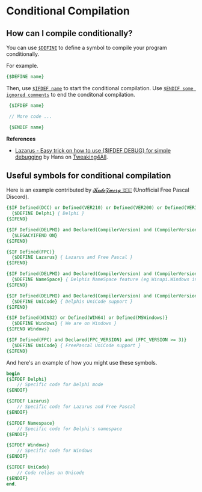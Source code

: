 # Conditional Compilation


## How can I compile conditionally?

You can use [`$DEFINE`](https://www.freepascal.org/docs-html/prog/progsu11.html) to define a symbol to compile your program conditionally.

For example.

```pascal
{$DEFINE name}
```

Then, use [`$IFDEF name`](https://www.freepascal.org/docs-html/prog/progsu31.html) to start the conditional compilation.
Use [`$ENDIF some ignored comments`](https://www.freepascal.org/docs-html/prog/progsu16.html) to end the conditonal compilation.

```pascal
 {$IFDEF name}

 // More code ...

 {$ENDIF name}
```

**References**

- [Lazarus - Easy trick on how to use {$IFDEF DEBUG} for simple debugging](https://www.tweaking4all.com/forum/delphi-lazarus-free-pascal/lazarus-easy-trick-on-how-to-use-ifdef-debug-for-simple-debugging/) by Hans on [Tweaking4All](www.tweaking4all.com).

## Useful symbols for conditional compilation

Here is an example contributed by [𝓚𝓸𝓭𝓮𝓩𝔀𝓮𝓻𝓰 🇩🇪](https://discord.com/channels/570025060312547359/570025060312547361/1193531999542063134) (Unofficial Free Pascal Discord).

```pascal linenums="1"
{$IF Defined(DCC) or Defined(VER210) or Defined(VER200) or Defined(VER190) or Defined(VER185) or Defined(VER180) or Defined(VER170) or Defined(VER160) or Defined(VER150) or Defined(VER140) or Defined(VER130) or Defined(VER120) or Defined(VER100) or Defined(VER90) or Defined(VER80)}
  {$DEFINE Delphi} { Delphi }
{$IFEND}

{$IF Defined(DELPHI) and Declared(CompilerVersion) and (CompilerVersion >= 25)}
  {$LEGACYIFEND ON}
{$IFEND}

{$IF Defined(FPC)}
  {$DEFINE Lazarus} { Lazarus and Free Pascal }
{$IFEND}

{$IF Defined(DELPHI) and Declared(CompilerVersion) and (CompilerVersion >= 23)}
  {$DEFINE NameSpace} { Delphis NameSpace feature (eg Winapi.Windows instead of Windows) }
{$IFEND}

{$IF Defined(DELPHI) and Declared(CompilerVersion) and (CompilerVersion >= 20)}
  {$DEFINE UniCode} { Delphis UniCode support }
{$IFEND}

{$IF Defined(WIN32) or Defined(WIN64) or Defined(MSWindows)}
  {$DEFINE Windows} { We are on Windows }
{$IFEND Windows}

{$IF Defined(FPC) and Declared(FPC_VERSION) and (FPC_VERSION >= 3)}
  {$DEFINE UniCode} { FreePascal UniCode support }
{$IFEND}
```

And here's an example of how you might use these symbols.

```pascal linenums="1"
begin
{$IFDEF Delphi}
    // Specific code for Delphi mode
{$ENDIF}

{$IFDEF Lazarus}
    // Specific code for Lazarus and Free Pascal
{$ENDIF}

{$IFDEF Namespace}
    // Specific code for Delphi's namespace
{$ENDIF}

{$IFDEF Windows}
    // Specific code for Windows
{$ENDIF}

{$IFDEF UniCode}
    // Code relies on Unicode
{$ENDIF}
end.


```